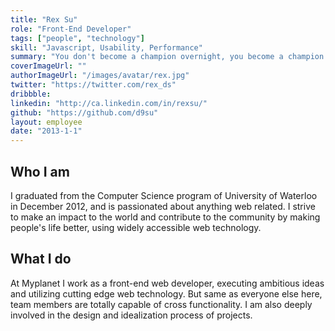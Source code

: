 ```yaml
---
title: "Rex Su"
role: "Front-End Developer"
tags: ["people", "technology"]
skill: "Javascript, Usability, Performance"
summary: "You don't become a champion overnight, you become a champion way before that."
coverImageUrl: ""
authorImageUrl: "/images/avatar/rex.jpg"
twitter: "https://twitter.com/rex_ds"
dribbble:
linkedin: "http://ca.linkedin.com/in/rexsu/"
github: "https://github.com/d9su"
layout: employee
date: "2013-1-1"
---
```


## Who I am

I graduated from the Computer Science program of University of Waterloo in December 2012, and is passionated about anything web related. I strive to make an impact to the world and contribute to the community by making people's life better, using widely accessible web technology.

## What I do

At Myplanet I work as a front-end web developer, executing ambitious ideas and utilizing cutting edge web technology. But same as everyone else here, team members are totally capable of cross functionality. I am also deeply involved in the design and idealization process of projects.
